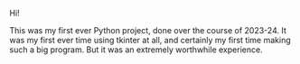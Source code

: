 Hi!

This was my first ever Python project, done over the course of 2023-24. It was my first ever time using tkinter at all, and certainly my first time making such a big program. But it was an extremely worthwhile experience. 

